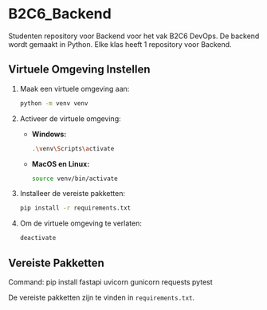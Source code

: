 # B2C6_Backend
Studenten repository voor Backend voor het vak B2C6 DevOps. De backend wordt gemaakt in Python. Elke klas heeft 1 repository voor Backend.

## Virtuele Omgeving Instellen

1. Maak een virtuele omgeving aan:

    ```bash
    python -m venv venv
    ```

2. Activeer de virtuele omgeving:

    - **Windows:**

        ```bash
        .\venv\Scripts\activate
        ```

    - **MacOS en Linux:**

        ```bash
        source venv/bin/activate
        ```

3. Installeer de vereiste pakketten:

    ```bash
    pip install -r requirements.txt
    ```

4. Om de virtuele omgeving te verlaten:

    ```bash
    deactivate
    ```

## Vereiste Pakketten
Command:
pip install fastapi uvicorn gunicorn requests pytest

De vereiste pakketten zijn te vinden in `requirements.txt`.



